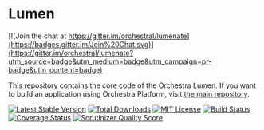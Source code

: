 Lumen
==============

[![Join the chat at https://gitter.im/orchestral/lumenate](https://badges.gitter.im/Join%20Chat.svg)](https://gitter.im/orchestral/lumenate?utm_source=badge&utm_medium=badge&utm_campaign=pr-badge&utm_content=badge)

This repository contains the core code of the Orchestra Lumen. If you want to build an application using Orchestra Platform, visit [the main repository](https://github.com/orchestral/platform).

[![Latest Stable Version](https://img.shields.io/github/release/orchestral/lumen.svg?style=flat-square)](https://packagist.org/packages/orchestra/lumen)
[![Total Downloads](https://img.shields.io/packagist/dt/orchestra/lumen.svg?style=flat-square)](https://packagist.org/packages/orchestra/lumen)
[![MIT License](https://img.shields.io/packagist/l/orchestra/lumen.svg?style=flat-square)](https://packagist.org/packages/orchestra/lumen)
[![Build Status](https://img.shields.io/travis/orchestral/lumen/3.1.svg?style=flat-square)](https://travis-ci.org/orchestral/lumen)
[![Coverage Status](https://img.shields.io/coveralls/orchestral/lumen/3.1.svg?style=flat-square)](https://coveralls.io/r/orchestral/lumen?branch=3.1)
[![Scrutinizer Quality Score](https://img.shields.io/scrutinizer/g/orchestral/lumen/3.1.svg?style=flat-square)](https://scrutinizer-ci.com/g/orchestral/lumen/)
